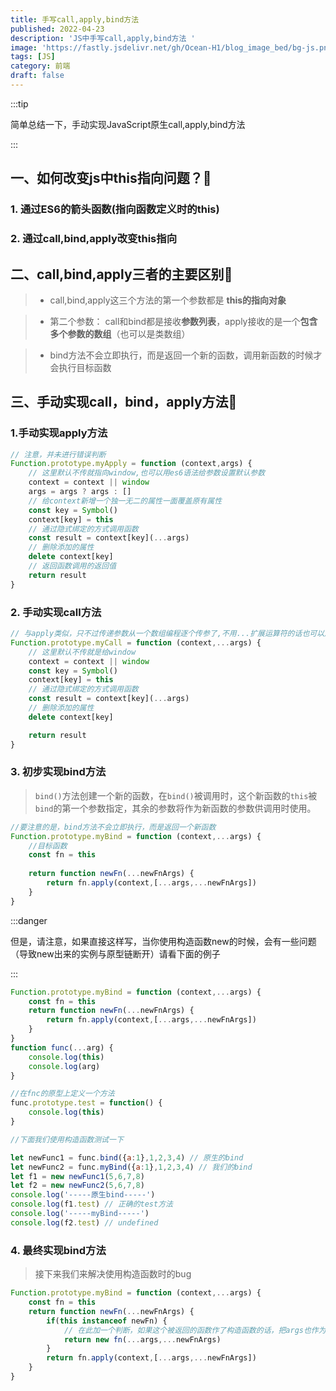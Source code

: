```yaml
---
title: 手写call,apply,bind方法 
published: 2022-04-23
description: 'JS中手写call,apply,bind方法 '
image: 'https://fastly.jsdelivr.net/gh/Ocean-H1/blog_image_bed/bg-js.png'
tags: [JS]
category: 前端
draft: false 
---
```


:::tip

简单总结一下，手动实现JavaScript原生call,apply,bind方法

:::

## 一、如何改变js中this指向问题？:ocean:

### 1. 通过ES6的箭头函数(指向函数定义时的this)

### 2. 通过call,bind,apply改变this指向

## 二、call,bind,apply三者的主要区别:ocean:

> * call,bind,apply这三个方法的第一个参数都是 **this的指向对象**

> * 第二个参数： call和bind都是接收**参数列表**，apply接收的是一个**包含多个参数的数组**（也可以是类数组）

> * bind方法不会立即执行，而是返回一个新的函数，调用新函数的时候才会执行目标函数

## 三、手动实现call，bind，apply方法:ocean:

### 1.手动实现apply方法

```javascript
// 注意，并未进行错误判断
Function.prototype.myApply = function (context,args) {
    // 这里默认不传就指向window,也可以用es6语法给参数设置默认参数
    context = context || window
    args = args ? args : []
    // 给context新增一个独一无二的属性一面覆盖原有属性
    const key = Symbol()
    context[key] = this
    // 通过隐式绑定的方式调用函数
    const result = context[key](...args)
    // 删除添加的属性
    delete context[key]
    // 返回函数调用的返回值
    return result
}
```

### 2. 手动实现call方法

```javascript
// 与apply类似，只不过传递参数从一个数组编程逐个传参了,不用...扩展运算符的话也可以用arguments对象代替
Function.prototype.myCall = function (context,...args) {
    // 这里默认不传就是给window
    context = context || window
    const key = Symbol()
    context[key] = this
    // 通过隐式绑定的方式调用函数
    const result = context[key](...args)
    // 删除添加的属性
    delete context[key]

    return result
}
```

### 3. 初步实现bind方法

> `bind()`方法创建一个新的函数，在`bind()`被调用时，这个新函数的`this`被`bind`的第一个参数指定，其余的参数将作为新函数的参数供调用时使用。

```javascript
//要注意的是，bind方法不会立即执行，而是返回一个新函数
Function.prototype.myBind = function (context,...args) {
    //目标函数
    const fn = this
    
    return function newFn(...newFnArgs) {
        return fn.apply(context,[...args,...newFnArgs])
    }
}
```

:::danger

但是，请注意，如果直接这样写，当你使用构造函数new的时候，会有一些问题（导致new出来的实例与原型链断开）请看下面的例子

:::

```javascript
Function.prototype.myBind = function (context,...args) {
    const fn = this
    return function newFn(...newFnArgs) {
        return fn.apply(context,[...args,...newFnArgs])
    }
}
function func(...arg) {
    console.log(this)
    console.log(arg)
}

//在fnc的原型上定义一个方法
func.prototype.test = function() {
    console.log(this)
}

//下面我们使用构造函数测试一下

let newFunc1 = func.bind({a:1},1,2,3,4) // 原生的bind
let newFunc2 = func.myBind({a:1},1,2,3,4) // 我们的bind
let f1 = new newFunc1(5,6,7,8)
let f2 = new newFunc2(5,6,7,8)
console.log('-----原生bind-----')
console.log(f1.test) // 正确的test方法
console.log('-----myBind-----')
console.log(f2.test) // undefined
```

### 4. 最终实现bind方法

> 接下来我们来解决使用构造函数时的bug

```javascript
Function.prototype.myBind = function (context,...args) {
    const fn = this
    return function newFn(...newFnArgs) {
        if(this instanceof newFn) {
            // 在此加一个判断，如果这个被返回的函数作了构造函数的话，把args也作为参数传进去
            return new fn(...args,...newFnArgs)
        }
        return fn.apply(context,[...args,...newFnArgs])
    }
}
```

